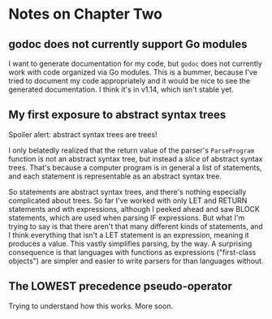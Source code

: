 # Notes on Chapter Two

## godoc does not currently support Go modules
I want to generate documentation for my code, but `godoc` does not currently
work with code organized via Go modules. This is a bummer, because I've tried to
document my code appropriately and it would be nice to see the generated
documentation. I think it's in v1.14, which isn't stable yet.

## My first exposure to abstract syntax trees
Spoiler alert: abstract syntax trees are trees!

I only belatedly realized that the return value of the parser's `ParseProgram`
function is not an abstract syntax tree, but instead a _slice_ of abstract
syntax trees. That's because a computer program is in general a list of
statements, and each statement is representable as an abstract syntax tree.

So statements are abstract syntax trees, and there's nothing especially
complicated about trees. So far I've worked with only LET and RETURN statements
and wth expressions, although I peeked ahead and saw BLOCK statements, which are
used when parsing IF expressions. But what I'm trying to say is that there
aren't that many different kinds of statements, and I think everything that
isn't a LET statement is an expression, meaning it produces a value. This vastly
simplifies parsing, by the way. A surprising consequence is that languages with
functions as expressions ("first-class objects") are simpler and easier to write
parsers for than languages without.

## The LOWEST precedence pseudo-operator

Trying to understand how this works. More soon.

